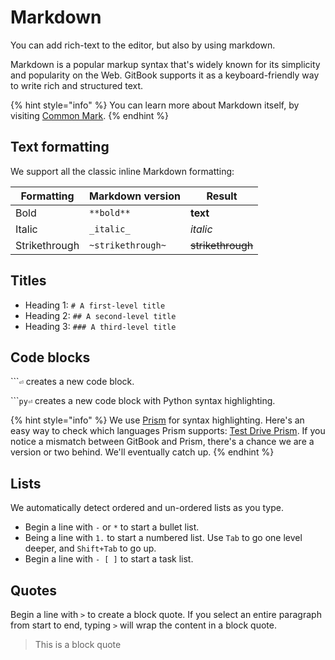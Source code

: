 # Markdown

You can add rich-text to the editor, but also by using markdown.

Markdown is a popular markup syntax that's widely known for its simplicity and popularity on the Web. GitBook supports it as a keyboard-friendly way to write rich and structured text.

{% hint style="info" %}
You can learn more about Markdown itself, by visiting [Common Mark](https://commonmark.org/help/).
{% endhint %}

## Text formatting <a href="#text-formatting" id="text-formatting"></a>

We support all the classic inline Markdown formatting:

| Formatting    | Markdown version  | Result            |
| ------------- | ----------------- | ----------------- |
| Bold          | `**bold**`        | **text**          |
| Italic        | `_italic_`        | _italic_          |
| Strikethrough | `~strikethrough~` | ~~strikethrough~~ |

## Titles

* Heading 1: `# A first-level title`
* Heading 2: `## A second-level title`
* Heading 3: `### A third-level title`

## Code blocks

\`\`\``⏎` creates a new code block.

\`\`\``py⏎` creates a new code block with Python syntax highlighting.

{% hint style="info" %}
We use [Prism](https://github.com/PrismJS/prism) for syntax highlighting. Here's an easy way to check which languages Prism supports: [Test Drive Prism](https://prismjs.com/test.html#language=markup). If you notice a mismatch between GitBook and Prism, there's a chance we are a version or two behind. We'll eventually catch up.
{% endhint %}

## Lists

We automatically detect ordered and un-ordered lists as you type.

* Begin a line with `-` or `*` to start a bullet list.
* Being a line with `1.` to start a numbered list. Use `Tab` to go one level deeper, and `Shift+Tab` to go up.
* Begin a line with `- [ ]` to start a task list.

## Quotes

Begin a line with `>` to create a block quote. If you select an entire paragraph from start to end, typing `>` will wrap the content in a block quote.

> This is a block quote
